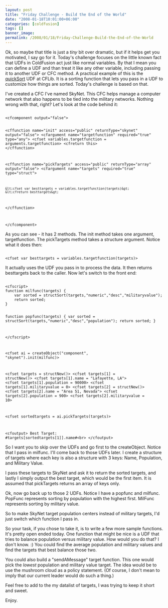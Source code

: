 ```yaml
---
layout: post
title: "Friday Challenge - Build the End of the World"
date: "2008-01-18T10:01:00+06:00"
categories: [coldfusion]
tags: []
banner_image: 
permalink: /2008/01/18/Friday-Challenge-Build-the-End-of-the-World
---
```


Ok, so maybe that title is just a <i>tiny</i> bit over dramatic, but if it helps get you motivated, I say go for it. Today's challenge focuses on the little known fact that UDFs in ColdFusion act just like normal variables. By that I mean you can define a UDF and than treat it like any other variable, including passing it to another UDF or CFC method. A practical example of this is the <a href="http://www.cflib.org/udf.cfm/quicksort">quickSort</a> UDF at CFLib. It is a sorting function that lets you pass in a UDF to customize how things are sorted. Today's challenge is based on that.
<!--more-->
I've created a CFC I've named SkyNet. This CFC helps manage a computer network that also happens to be tied into the military networks. Nothing wrong with that, right? Let's look at the code behind it:

<code>
&lt;cfcomponent output="false"&gt;

&lt;cffunction name="init" access="public" returnType="skynet" output="false"&gt;
	&lt;cfargument name="targetfunction" required="true" type="any"&gt;
	&lt;cfset variables.targetfunction = arguments.targetfunction&gt;
	&lt;cfreturn this&gt;
&lt;/cffunction&gt;

&lt;cffunction name="pickTargets" access="public" returnType="array" output="false"&gt;
	&lt;cfargument name="targets" required="true" type="struct"&gt;
	
	&lt;cfset var besttargets = variables.targetfunction(targets)&gt;
	&lt;cfreturn besttargets&gt;
&lt;/cffunction&gt;

&lt;/cfcomponent&gt;
</code>

As you can see - it has 2 methods. The init method takes one argument, targetfunction. The pickTargets method takes a structure argument. Notice what it does then:

<code>
&lt;cfset var besttargets = variables.targetfunction(targets)&gt;
</code>

It actually uses the UDF you pass in to process the data. It then returns besttargets back to the caller. Now let's switch to the front end:

<code>
&lt;cfscript&gt;
function milfunc(targets) {
	var sorted = structSort(targets,"numeric","desc","militaryvalue");
	return sorted;
}

function popfunc(targets) {
	var sorted = structSort(targets,"numeric","desc","population");
	return sorted;
}

&lt;/cfscript&gt;

&lt;cfset ai = createObject("component", "skynet").init(milfunc)&gt;

&lt;cfset targets = structNew()&gt;
&lt;cfset targets[1] = structNew()&gt;
&lt;cfset targets[1].name = "Lafayette, LA"&gt;
&lt;cfset targets[1].population = 90000&gt;
&lt;cfset targets[1].militaryvalue = 0&gt;
&lt;cfset targets[2] = structNew()&gt;
&lt;cfset targets[2].name = "Area 51, Nevada"&gt;
&lt;cfset targets[2].population = 900&gt;
&lt;cfset targets[2].militaryvalue = 10&gt;

&lt;cfset sortedtargets = ai.pickTargets(targets)&gt;

&lt;cfoutput&gt;
Best Target: #targets[sortedtargets[1]].name#&lt;br&gt;
&lt;/cfoutput&gt;
</code>

So I want you to skip over the UDFs and go first to the createObject. Notice that I pass in milfunc. I'll come back to those UDFs later. I create a structure of targets where each key is also a structure with 3 keys: Name, Population, and Military Value. 

I pass these targets to SkyNet and ask it to return the sorted targets, and lastly I simply output the best target, which would be the first item. It is assumed that pickTargets returns an array of keys only.

Ok, now go back up to those 2 UDFs. Notice I have a popfunc and milfunc. PopFunc represents sorting by population with the highest first. MilFunc represents sorting by military value.

So to make SkyNet target population centers instead of military targets, I'd just switch which function I pass in.

So your task, if you chose to take it, is to write a few more sample functions. It's pretty open ended today. One function that might be nice is a UDF that tries to balance population versus military value. How would you do that? I don't know. :) You could find the average population and military values and find the targets that best balance those two. 

You could also build a "sendAMessage" target function. This one would pick the <i>lowest</i> population and military value target. The idea would be to use the mushroom cloud as a policy statement. (Of course, I don't mean to imply that our current leader would do such a thing.)

Feel free to add to the my datalist of targets, I was trying to keep it short and sweet.

Enjoy.